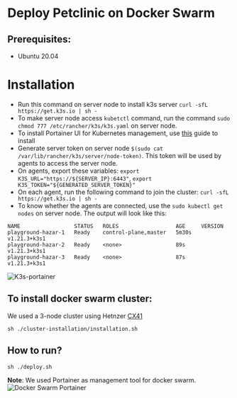 # Deploy Petclinic on Docker Swarm

## Prerequisites:
- Ubuntu 20.04

# Installation
- Run this command on server node to install k3s server `curl -sfL https://get.k3s.io | sh -`
- To make server node access `kubetctl` command, run the command `sudo chmod 777 /etc/rancher/k3s/k3s.yaml` on server node.
- To install Portainer UI for Kubernetes management, use [this](https://documentation.portainer.io/v2.0/deploy/ceinstallk8s/) guide to install 
- Generate server token on server node `$(sudo cat /var/lib/rancher/k3s/server/node-token)`. This token will be used by agents to access the server node.
- On agents, export these variables: `export K3S_URL="https://${SERVER_IP}:6443"`, `export K3S_TOKEN="${GENERATED_SERVER_TOKEN}"`
- On each agent, run the following command to join the cluster: `curl -sfL https://get.k3s.io | sh -`
- To know whether the agents are connected, use the `sudo kubectl get nodes` on server node. The output will look like this:
```shell
NAME                 STATUS   ROLES                  AGE     VERSION
playground-hazar-1   Ready    control-plane,master   5m30s   v1.21.3+k3s1
playground-hazar-2   Ready    <none>                 89s     v1.21.3+k3s1
playground-hazar-3   Ready    <none>                 87s     v1.21.3+k3s1
```
![K3s-portainer](https://github.com/AzarguNazari/modifed-petclinic-application/blob/master/media/k3s-portainer.png)

## To install docker swarm cluster:
We used a 3-node cluster using Hetnzer [CX41](https://www.hetzner.com/cloud)
```shell
sh ./cluster-installation/installation.sh
```

## How to run?
```shell
sh ./deploy.sh
```

**Note**: We used Portainer as management tool for docker swarm.
![Docker Swarm Portainer](https://github.com/AzarguNazari/modifed-petclinic-application/blob/master/media/docker-swarm-portainer.png?raw=true)
